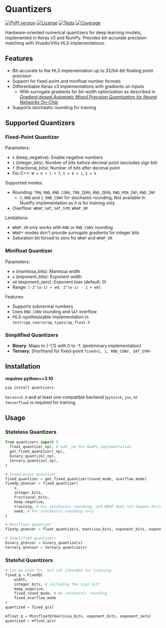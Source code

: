 # Quantizers
[![PyPI version](https://badge.fury.io/py/quantizers.svg)](https://badge.fury.io/py/quantizers)
[![License](https://img.shields.io/badge/License-LGPL-blue)](LICENSE)
[![Tests](https://github.com/calad0i/quantizers/actions/workflows/python-test.yml/badge.svg)](https://github.com/calad0i/quantizers/actions/workflows/python-test.yml)
[![Coverage](https://img.shields.io/codecov/c/github/calad0i/quantizers)](https://app.codecov.io/gh/calad0i/quantizers)


Hardware-oriented numerical quantizers for deep learning models, implemented in Keras v3 and NumPy. Provides bit-accurate precision matching with Vivado/Vitis HLS implementations.

## Features

- Bit-accurate to the HLS implementation up to 32/64-bit floating point precision
- Support for fixed-point and minifloat number formats
- Differentiable Keras v3 implementations with gradients on inputs
  - With surrogate gradients for bit-width optimization as described in *[Gradient-based Automatic Mixed Precision Quantization for Neural Networks On-Chip](https://arxiv.org/abs/2405.00645)*
- Supports stochastic rounding for training

## Supported Quantizers

### Fixed-Point Quantizer

Parameters:
- `k` (keep_negative): Enable negative numbers
- `i` (integer_bits): Number of bits before decimal point (excludes sign bit)
- `f` (fractional_bits): Number of bits after decimal point
- For C++: `W = k + i + f`, `I = k + i`, `S = k`

Supported modes:
- Rounding: `TRN`, `RND`, `RND_CONV`, `TRN_ZERO`, `RND_ZERO`, `RND_MIN_INF`, `RND_INF`
  - `S_RND` and `S_RND_CONV` for stochastic rounding; Not available in NumPy implementation as it is for training only
- Overflow: `WRAP`, `SAT`, `SAT_SYM`, `WRAP_SM`

Limitations:
- `WRAP_SM` only works with `RND` or `RND_CONV` rounding
- `WRAP*` modes don't provide surrogate gradients for integer bits
- Saturation bit forced to zero for `WRAP` and `WRAP_SM`

### Minifloat Quantizer

Parameters:
- `m` (mantissa_bits): Mantissa width
- `e` (exponent_bits): Exponent width
- `e0` (exponent_zero): Exponent bias (default: 0)
- Range: `[-2^(e-1) + e0, 2^(e-1) - 1 + e0]`

Features:
- Supports subnormal numbers
- Uses `RND_CONV` rounding and `SAT` overflow
- HLS-synthesizable implementation in `test/cpp_source/ap_types/ap_float.h`

### Simplified Quantizers

- **Binary**: Maps to {-1,1} with 0 to -1. (preliminary implementation)
- **Ternary**: Shorthand for fixed-point `fixed<2, 1, RND_CONV, SAT_SYM>`


## Installation

**requires python>=3.10**

```bash
pip install quantizers
```
`keras>=3.0` and at least one compatible backend (`pytorch`, `jax`, or `tensorflow`) is required for training.

## Usage

### Stateless Quantizers
```python
from quantizers import (
  float_quantize(_np), # add _np for NumPy implementation
  get_fixed_quantizer(_np),
  binary_quantize(_np),
  ternary_quantize(_np),
)

# Fixed-point quantizer
fixed_quantizer = get_fixed_quantizer(round_mode, overflow_mode)
fixedp_qtensor = fixed_quantizer(
    x,
    integer_bits,
    fractional_bits,
    keep_negative,
    training, # For stochastic rounding, and WRAP does not happen during training
    seed, # For stochastic rounding only
)

# Minifloat quantizer
floatp_qtensor = float_quantize(x, mantissa_bits, exponent_bits, exponent_zero)

# Simplified quantizers
binary_qtensor = binary_quantize(x)
ternary_qtensor = ternary_quantize(x)
```

### Stateful Quantizers
```python
# Can be used for, but not intended for training
fixed_q = FixedQ(
    width,
    integer_bits, # including the sign bit)
    keep_negative,
    fixed_round_mode, # No stochastic rounding
    fixed_overflow_mode
)
quantized = fixed_q(x)

mfloat_q = MinifloatQ(mantissa_bits, exponent_bits, exponent_zero)
quantized = mfloat_q(x)
```
